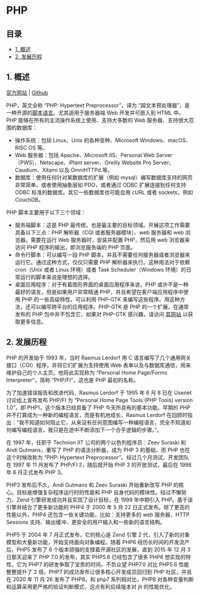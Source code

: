 # PHP<!-- omit in toc -->

## 目录<!-- omit in toc -->

- [1. 概述](#1-概述)
- [2. 发展历程](#2-发展历程)

## 1. 概述

[官方网站](https://www.php.net) | [Github](https://github.com/php)

PHP，英文全称 “PHP: Hypertext Preprocessor”，译为 “超文本预处理器”，是一种开源的[脚本语言](../术语表/脚本语言.md)。尤其适用于服务器端 Web 开发并可嵌入到 HTML 中。PHP 能够在所有的主流操作系统上使用、支持大多数的 Web 服务器、支持很大范围的数据库：

- 操作系统：包括 Linux、Unix 的各种变种、Microsoft Windows、macOS、RISC OS 等。
- Web 服务器：包括 Apache、Microsoft IIS、Personal Web Server（PWS）、Netscape、iPlant server、Oreilly Website Pro Server、Caudium、Xitami 以及 OmniHTTPd 等。
- 数据库：使用任何针对某数据库的扩展（例如 mysql）编写数据库支持的网页非常简单，或者使用抽象层如 PDO，或者通过 ODBC 扩展连接到任何支持 ODBC 标准的数据库。其它一些数据库也可能会用 cURL 或者 sockets，例如 CouchDB。

PHP 脚本主要用于以下三个领域：

- 服务端脚本：这是 PHP 最传统，也是最主要的目标领域。开展这项工作需要具备以下三点：PHP 解析器（CGI 或者服务器模块）、web 服务器和 web 浏览器。需要在运行 Web 服务器时，安装并配置 PHP，然后用 web 浏览器来访问 PHP 程序的输出，即浏览服务端的 PHP 页面。
- 命令行脚本：可以编写一段 PHP 脚本，并且不需要任何服务器或者浏览器来运行它。通过这种方式，仅仅只需要 PHP 解析器来执行。这种用法对于依赖 cron（Unix 或者 Linux 环境）或者 Task Scheduler（Windows 环境）的日常运行的脚本来说是理想的选择。
- 桌面应用程序：对于有着图形界面的桌面应用程序来说，PHP 或许不是一种最好的语言，但是如果用户非常精通 PHP，并且希望在客户端应用程序中使用 PHP 的一些高级特性，可以利用 PHP-GTK 来编写这些程序。用这种方法，还可以编写跨平台的应用程序。PHP-GTK 是 PHP 的一个扩展，在通常发布的 PHP 包中并不包含它，如果对 PHP-GTK 感兴趣，请访问 [其网站](http://gtk.php.net/) 以获取更多信息。

## 2. 发展历程

PHP 的开发始于 1993 年，当时 Rasmus Lerdorf 用 C 语言编写了几个通用网关接口（CGI）程序，并将它们扩展为支持使用 Web 表单以及与数据库通信，用来维护自己的个人主页。他将此实现称为 “Personal Home Page/Forms Interpreter”，简称 “PHP/FI”，这也是 PHP 最初的名称。

为了加速错误报告和改进代码，Rasmus Lerdorf 于 1995 年 6 月 8 日在 Usenet 讨论组上宣布发布 PHP/FI 为 “Personal Home Page Tools (PHP Tools) version 1.0”，即 PHP1，这个版本已经具备了 PHP 今天所具有的基本功能。早期的 PHP 并不打算成为一种新的编程语言，而是有机地成长，Rasmus Lerdorf 在回顾时指出：“我不知道如何阻止它，从来没有任何意图编写一种编程语言，完全不知道如何编写编程语言，我只是在途中不断添加下一个合乎逻辑的步骤。”。

在 1997 年，任职于 Technion IIT 公司的两个以色列程序员：Zeev Suraski 和 Andi Gutmans，重写了 PHP 的语法分析器，成为 PHP 3 的基础，而 PHP 也在这个时候改称为 “PHP: Hypertext Preprocessor”。经过几个月测试，开发团队在 1997 年 11 月发布了 PHP/FI 2，随后就开始 PHP 3 的开放测试，最后在 1998 年 6 月正式发布 PHP 3。

PHP3 发布后不久，Andi Gutmans 和 Zeev Suraski 开始重新改写 PHP 的核心。目标是增强复杂程序运行时的性能和 PHP 自身代码的模块性。经过不懈努力，Zend 引擎研发成功并且实现了设计目标，在 1999 年中期引入 PHP。基于该引擎并结合了更多新功能的 PHP4 于 2000 年 5 月 22 日正式发布。除了更高的性能以外，PHP4 还包含一些关键功能，比如：支持更多的 web 服务器、HTTP Sessions 支持、输出缓冲、更安全的用户输入和一些新的语言结构。

PHP5 于 2004 年 7 月正式发布，它的核心是 Zend 引擎 2 代，引入了新的对象模型和大量新功能，开始支持面向对象编程。随着 PHP6 经历长时间的开发流产后，PHP5 发布了 6 个版本顽强的支撑着开源社区的发展，直到 2015 年 12 月 3 日那天迎来了 PHP 7.0 的发布，其实 PHP5.6 已经包含了很多 PHP6 想实现的特性，它为 PHP7 的研发争取了宝贵的时间。不负众望 PHP7.0 对比 PHP5.6 性能整整提升了 2 倍，PHP7 的成功发布让很多核心开发成员回归到 PHP 社区，并且在 2020 年 11 月 26 发布了 PHP8，和 php7 系列相对比，PHP8 对各种变量判断和运算采用更严格的验证判断模式，这点有利后续版本对 jit 的性能优化。
